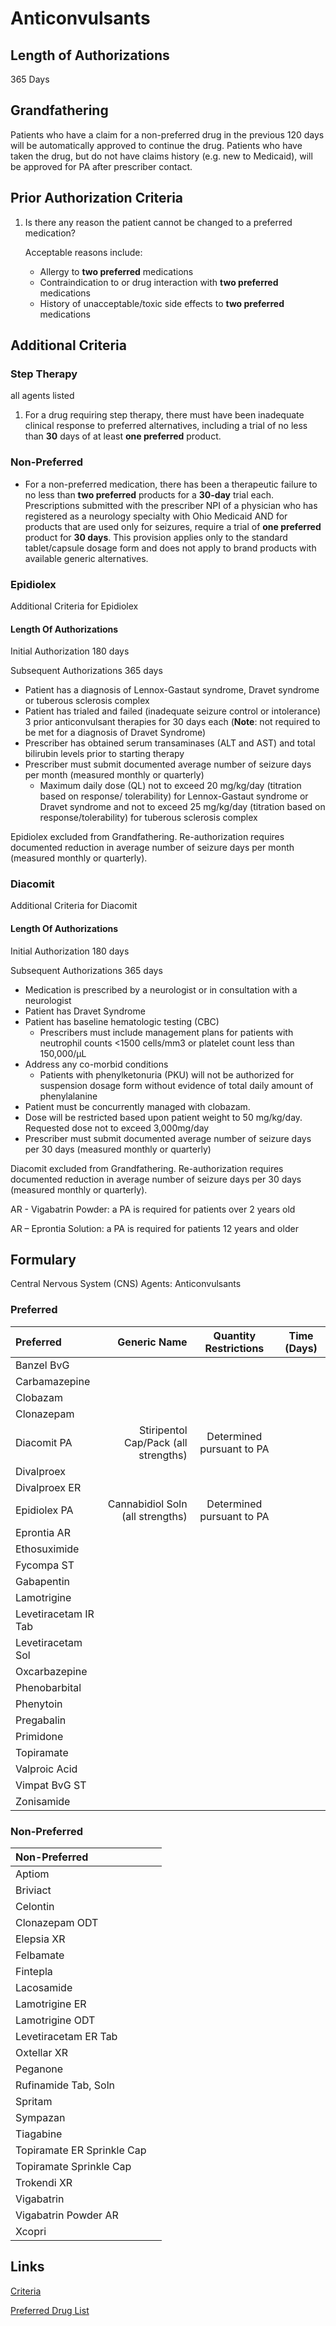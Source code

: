 # Anticonvulsants

## Length of Authorizations

365 Days

## Grandfathering

Patients who have a claim for a non-preferred drug in the previous 120 days will be automatically approved to continue the drug. Patients who have taken the drug, but do not have claims history (e.g. new to Medicaid), will be approved for PA after prescriber contact.

## Prior Authorization Criteria

1.  Is there any reason the patient cannot be changed to a preferred medication?

    Acceptable reasons include:

    -   Allergy to **two preferred** medications
    -   Contraindication to or drug interaction with **two preferred** medications
    -   History of unacceptable/toxic side effects to **two preferred** medications

## Additional Criteria

### Step Therapy

all agents listed

1.  For a drug requiring step therapy, there must have been inadequate clinical response to preferred alternatives, including a trial of no less than **30** days of at least **one preferred** product.

### Non-Preferred

-   For a non-preferred medication, there has been a therapeutic failure to no less than **two preferred** products for a **30-day** trial each. Prescriptions submitted with the prescriber NPI of a physician who has registered as a neurology specialty with Ohio Medicaid AND for products that are used only for seizures, require a trial of **one preferred** product for **30 days**. This provision applies only to the standard tablet/capsule dosage form and does not apply to brand products with available generic alternatives.


### Epidiolex

Additional Criteria for Epidiolex

#### Length Of Authorizations

Initial Authorization 180 days

Subsequent Authorizations 365 days

-   Patient has a diagnosis of Lennox-Gastaut syndrome, Dravet syndrome or tuberous sclerosis complex
-   Patient has trialed and failed (inadequate seizure control or intolerance) 3 prior anticonvulsant therapies for 30 days each (**Note**: not required to be met for a diagnosis of Dravet Syndrome)
-   Prescriber has obtained serum transaminases (ALT and AST) and total bilirubin levels prior to starting therapy
-   Prescriber must submit documented average number of seizure days per month (measured monthly or quarterly)
    -   Maximum daily dose (QL) not to exceed 20 mg/kg/day (titration based on response/ tolerability) for Lennox-Gastaut syndrome or Dravet syndrome and not to exceed 25 mg/kg/day (titration based on response/tolerability) for tuberous sclerosis complex

Epidiolex excluded from Grandfathering. Re-authorization requires documented reduction in average number of seizure days per month (measured monthly or quarterly).

### Diacomit

Additional Criteria for Diacomit
#### Length Of Authorizations

Initial Authorization 180 days

Subsequent Authorizations 365 days

-   Medication is prescribed by a neurologist or in consultation with a neurologist
-   Patient has Dravet Syndrome
-   Patient has baseline hematologic testing (CBC)
    -   Prescribers must include management plans for patients with neutrophil counts \<1500 cells/mm3 or platelet count less than 150,000/µL
-   Address any co-morbid conditions
    -   Patients with phenylketonuria (PKU) will not be authorized for suspension dosage form without evidence of total daily amount of phenylalanine
-   Patient must be concurrently managed with clobazam.
-   Dose will be restricted based upon patient weight to 50 mg/kg/day. Requested dose not to exceed 3,000mg/day
-   Prescriber must submit documented average number of seizure days per 30 days (measured monthly or quarterly)

Diacomit excluded from Grandfathering. Re-authorization requires documented reduction in average number of seizure days per 30 days (measured monthly or quarterly).

AR - Vigabatrin Powder: a PA is required for patients over 2 years old

AR – Eprontia Solution: a PA is required for patients 12 years and older

## Formulary

Central Nervous System (CNS) Agents: Anticonvulsants

### Preferred

| Preferred            |                         Generic Name |   Quantity Restrictions   | Time (Days) |
| :------------------- | -----------------------------------: | :-----------------------: | :---------: |
| Banzel BvG           |                                      |                           |             |
| Carbamazepine        |                                      |                           |             |
| Clobazam             |                                      |                           |             |
| Clonazepam           |                                      |                           |             |
| Diacomit PA          | Stiripentol Cap/Pack (all strengths) | Determined pursuant to PA |             |
| Divalproex           |                                      |                           |             |
| Divalproex ER        |                                      |                           |             |
| Epidiolex PA         |     Cannabidiol Soln (all strengths) | Determined pursuant to PA |             |
| Eprontia AR          |                                      |                           |             |
| Ethosuximide         |                                      |                           |             |
| Fycompa ST           |                                      |                           |             |
| Gabapentin           |                                      |                           |             |
| Lamotrigine          |                                      |                           |             |
| Levetiracetam IR Tab |                                      |                           |             |
| Levetiracetam Sol    |                                      |                           |             |
| Oxcarbazepine        |                                      |                           |             |
| Phenobarbital        |                                      |                           |             |
| Phenytoin            |                                      |                           |             |
| Pregabalin           |                                      |                           |             |
| Primidone            |                                      |                           |             |
| Topiramate           |                                      |                           |             |
| Valproic Acid        |                                      |                           |             |
| Vimpat BvG ST        |                                      |                           |             |
| Zonisamide           |                                      |                           |             |

### Non-Preferred

| Non-Preferred              |      |
| :------------------------- | ---: |
| Aptiom                     |      |
| Briviact                   |      |
| Celontin                   |      |
| Clonazepam ODT             |      |
| Elepsia XR                 |      |
| Felbamate                  |      |
| Fintepla                   |      |
| Lacosamide                 |      |
| Lamotrigine ER             |      |
| Lamotrigine ODT            |      |
| Levetiracetam ER Tab       |      |
| Oxtellar XR                |      |
| Peganone                   |      |
| Rufinamide Tab, Soln       |      |
| Spritam                    |      |
| Sympazan                   |      |
| Tiagabine                  |      |
| Topiramate ER Sprinkle Cap |      |
| Topiramate Sprinkle Cap    |      |
| Trokendi XR                |      |
| Vigabatrin                 |      |
| Vigabatrin Powder AR       |      |
| Xcopri                     |      |

## Links

[Criteria](https://pharmacy.medicaid.ohio.gov/sites/default/files/20221001_UPDL_Criteria_APPROVED.pdf#page=27)

[Preferred Drug List](https://pharmacy.medicaid.ohio.gov/sites/default/files/20221001_UPDL_APPROVED_.pdf#page=13)